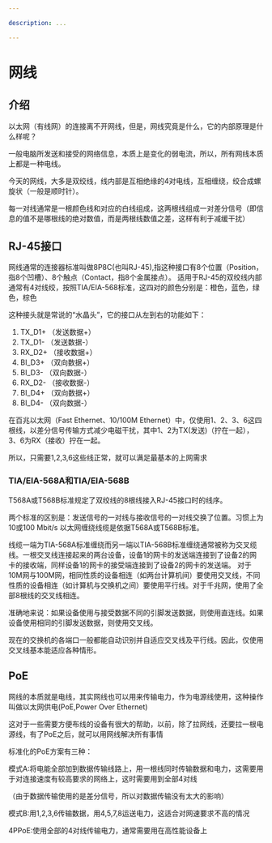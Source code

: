 ```yaml
---

description: ...

---
```


# 网线

## 介绍
以太网（有线网）的连接离不开网线，但是，网线究竟是什么，它的内部原理是什么样呢？

一般电脑所发送和接受的网络信息，本质上是变化的弱电流，所以，所有网线本质上都是一种电线。

今天的网线，大多是双绞线，线内部是互相绝缘的4对电线，互相缠绕，绞合成螺旋状（一般是顺时针）。

每一对线通常是一根颜色线和对应的白线组成，这两根线组成一对差分信号（即信息的值不是哪根线的绝对数值，而是两根线数值之差，这样有利于减缓干扰）


## RJ-45接口
网线通常的连接器标准叫做8P8C(也叫RJ-45),指这种接口有8个位置（Position，指8个凹槽）、8个触点（Contact，指8个金属接点）。 适用于RJ-45的双绞线内部通常有4对线绞，按照TIA/EIA-568标准，这四对的颜色分别是：橙色，蓝色，绿色，棕色

这种接头就是常说的“水晶头”，它的接口从左到右的功能如下：

1. TX_D1+ （发送数据+）
2. TX_D1- （发送数据-）
3. RX_D2+ （接收数据+）
4. BI_D3+ （双向数据+）
5. BI_D3- （双向数据-）
6. RX_D2- （接收数据-）
7. BI_D4+ （双向数据+）
8. BI_D4- （双向数据-）

在百兆以太网（Fast Ethernet、10/100M Ethernet）中，仅使用1、2、3、6这四根线，以差分信号传输方式减少电磁干扰，其中1、2为TX(发送)（拧在一起），3、6为RX（接收）拧在一起。

所以，只需要1,2,3,6这些线正常，就可以满足最基本的上网需求
### TIA/EIA-568A和TIA/EIA-568B
T568A或T568B标准规定了双绞线的8根线接入RJ-45接口时的线序。

两个标准的区别是：发送信号的一对线与接收信号的一对线交换了位置。习惯上为10或100 Mbit/s 以太网缠绕线缆是依据T568A或T568B标准。

线缆一端为TIA-568A标准缠绕而另一端以TIA-568B标准缠绕通常被称为交叉缆线。一根交叉线连接起来的两台设备，设备1的网卡的发送端连接到了设备2的网卡的接收端，同样设备1的网卡的接受端连接到了设备2的网卡的发送端。
对于10M网与100M网，相同性质的设备相连（如两台计算机间）要使用交叉线，不同性质的设备相连（如计算机与交换机之间）要使用平行线。对于千兆网，使用了全部8根线的交叉线相连。

准确地来说：如果设备使用与接受数据不同的引脚发送数据，则使用直连线。如果设备使用相同的引脚发送数据，则使用交叉线。

现在的交换机的各端口一般都能自动识别并自适应交叉线及平行线。因此，仅使用交叉线基本能适应各种情形。
## PoE
网线的本质就是电线，其实网线也可以用来传输电力，作为电源线使用，这种操作叫做以太网供电(PoE,Power Over Ethernet)

这对于一些需要方便布线的设备有很大的帮助，以前，除了拉网线，还要拉一根电源线，有了PoE之后，就可以用网线解决所有事情

标准化的PoE方案有三种：

模式A:将电能全部加到数据传输线路上，用一根线同时传输数据和电力，这需要用于对连接速度有较高要求的网络上，这时需要用到全部4对线

（由于数据传输使用的是差分信号，所以对数据传输没有太大的影响）

模式B:用1,2,3,6传输数据，用4,5,7,8运送电力，这适合对网速要求不高的情况

4PPoE:使用全部的4对线传输电力，通常需要用在高性能设备上
